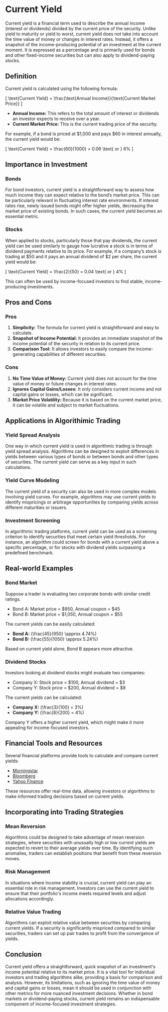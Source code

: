 # Current Yield

Current yield is a financial term used to describe the annual income (interest or dividends) divided by the current price of the security. Unlike yield to maturity or yield to worst, current yield does not take into account the time value of money or changes in interest rates. Instead, it offers a snapshot of the income-producing potential of an investment at the current moment. It is expressed as a percentage and is primarily used for bonds and other fixed-income securities but can also apply to dividend-paying stocks.

## Definition

Current yield is calculated using the following formula:

\[ \text{Current Yield} = \frac{\text{Annual Income}}{\text{Current Market Price}} \]

- **Annual Income:** This refers to the total amount of interest or dividends an investor expects to receive over a year.
- **Current Market Price:** This is the current trading price of the security.

For example, if a bond is priced at $1,000 and pays $60 in interest annually, the current yield would be:

\[ \text{Current Yield} = \frac{60}{1000} = 0.06 \text{ or } 6\% \]

## Importance in Investment

### Bonds

For bond investors, current yield is a straightforward way to assess how much income they can expect relative to the bond’s market price. This can be particularly relevant in fluctuating interest rate environments. If interest rates rise, newly issued bonds might offer higher yields, decreasing the market price of existing bonds. In such cases, the current yield becomes an essential metric.

### Stocks

When applied to stocks, particularly those that pay dividends, the current yield can be used similarly to gauge how lucrative a stock is in terms of dividend payments relative to its price. For example, if a company’s stock is trading at $50 and it pays an annual dividend of $2 per share, the current yield would be:

\[ \text{Current Yield} = \frac{2}{50} = 0.04 \text{ or } 4\% \]

This can often be used by income-focused investors to find stable, income-producing investments.

## Pros and Cons

### Pros

1. **Simplicity:** The formula for current yield is straightforward and easy to calculate.
2. **Snapshot of Income Potential:** It provides an immediate snapshot of the income potential of the security in relation to its current price.
3. **Comparison Tool:** It allows investors to easily compare the income-generating capabilities of different securities.

### Cons

1. **No Time Value of Money:** Current yield does not account for the time value of money or future changes in interest rates.
2. **Ignores Capital Gains/Losses:** It only considers current income and not capital gains or losses, which can be significant.
3. **Market Price Volatility:** Because it is based on the current market price, it can be volatile and subject to market fluctuations.

## Applications in Algorithimic Trading

### Yield Spread Analysis

One way in which current yield is used in algorithmic trading is through yield spread analysis. Algorithms can be designed to exploit differences in yields between various types of bonds or between bonds and other types of securities. The current yield can serve as a key input in such calculations.

### Yield Curve Modeling

The current yield of a security can also be used in more complex models involving yield curves. For example, algorithms may use current yields to identify mispricings or arbitrage opportunities by comparing yields across different maturities or issuers.

### Investment Screening

In algorithmic trading platforms, current yield can be used as a screening criterion to identify securities that meet certain yield thresholds. For instance, an algorithm could screen for bonds with a current yield above a specific percentage, or for stocks with dividend yields surpassing a predefined benchmark.

## Real-world Examples

### Bond Market

Suppose a trader is evaluating two corporate bonds with similar credit ratings. 

- Bond A: Market price = $950, Annual coupon = $45
- Bond B: Market price = $1,050, Annual coupon = $55

The current yields can be easily calculated:

- **Bond A:** \(\frac{45}{950} \approx 4.74\%\)
- **Bond B:** \(\frac{55}{1050} \approx 5.24\%\)

Based on current yield alone, Bond B appears more attractive.

### Dividend Stocks

Investors looking at dividend stocks might evaluate two companies:

- Company X: Stock price = $100, Annual dividend = $3
- Company Y: Stock price = $200, Annual dividend = $8

The current yields can be calculated:

- **Company X:** \(\frac{3}{100} = 3\%\)
- **Company Y:** \(\frac{8}{200} = 4\%\)

Company Y offers a higher current yield, which might make it more appealing for income-focused investors.

## Financial Tools and Resources

Several financial platforms provide tools to calculate and compare current yields:

- [Morningstar](https://www.morningstar.com/)
- [Bloomberg](https://www.bloomberg.com/)
- [Yahoo Finance](https://finance.yahoo.com/)

These resources offer real-time data, allowing investors or algorithms to make informed trading decisions based on current yields.

## Incorporating into Trading Strategies

### Mean Reversion

Algorithms could be designed to take advantage of mean reversion strategies, where securities with unusually high or low current yields are expected to revert to their average yields over time. By identifying such anomalies, traders can establish positions that benefit from these reversion moves.

### Risk Management

In situations where income stability is crucial, current yield can play an essential role in risk management. Investors can use the current yield to ensure that their portfolio's income meets required levels and adjust allocations accordingly.

### Relative Value Trading

Algorithms can exploit relative value between securities by comparing current yields. If a security is significantly mispriced compared to similar securities, traders can set up pair trades to profit from the convergence of yields.

## Conclusion

Current yield offers a straightforward, quick snapshot of an investment's income potential relative to its market price. It is a vital tool for individual investors and trading algorithms alike, providing a basis for comparison and analysis. However, its limitations, such as ignoring the time value of money and capital gains or losses, mean it should be used in conjunction with other metrics for more nuanced investment decisions. Whether in bond markets or dividend-paying stocks, current yield remains an indispensable component of income-focused investment strategies.